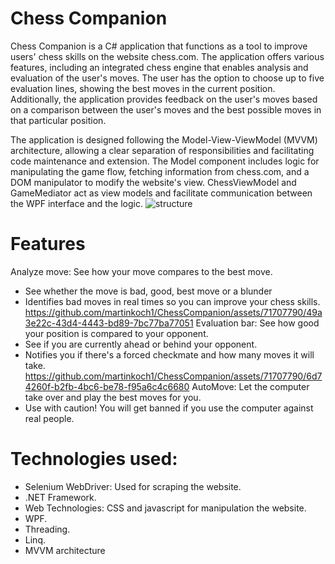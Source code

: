 # Chess Companion
Chess Companion is a C# application that functions as a tool to improve users' chess skills on the website chess.com. The application offers various features, including an integrated chess engine that enables analysis and evaluation of the user's moves. The user has the option to choose up to five evaluation lines, showing the best moves in the current position. Additionally, the application provides feedback on the user's moves based on a comparison between the user's moves and the best possible moves in that particular position.

The application is designed following the Model-View-ViewModel (MVVM) architecture, allowing a clear separation of responsibilities and facilitating code maintenance and extension. The Model component includes logic for manipulating the game flow, fetching information from chess.com, and a DOM manipulator to modify the website's view. ChessViewModel and GameMediator act as view models and facilitate communication between the WPF interface and the logic.
![structure](https://github.com/martinkoch1/ChessCompanion/assets/71707790/328fc282-06d7-4ad7-91e8-a58199ce9d02)


# Features
Analyze move: See how your move compares to the best move.
* See whether the move is bad, good, best move or a blunder
* Identifies bad moves in real times so you can improve your chess skills.
https://github.com/martinkoch1/ChessCompanion/assets/71707790/49a3e22c-43d4-4443-bd89-7bc77ba77051
Evaluation bar: See how good your position is compared to your opponent.
* See if you are currently ahead or behind your opponent.
* Notifies you if there's a forced checkmate and how many moves it will take.
https://github.com/martinkoch1/ChessCompanion/assets/71707790/6d74260f-b2fb-4bc6-be78-f95a6c4c6680
AutoMove: Let the computer take over and play the best moves for you.
* Use with caution! You will get banned if you use the computer against real people.

# Technologies used:
* Selenium WebDriver: Used for scraping the website.
* .NET Framework.
* Web Technologies: CSS and javascript for manipulation the website.
* WPF.
* Threading.
* Linq.
* MVVM architecture
  
